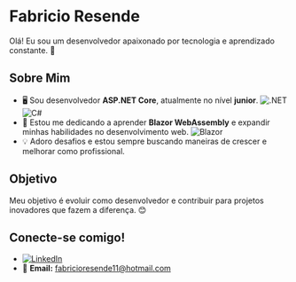 # Fabricio Resende

Olá! Eu sou um desenvolvedor apaixonado por tecnologia e aprendizado constante. 🚀

## Sobre Mim

- 🖥️ Sou desenvolvedor **ASP.NET Core**, atualmente no nível **junior**. ![.NET](https://img.shields.io/badge/.NET-512BD4?style=flat&logo=dotnet&logoColor=white) ![C#](https://img.shields.io/badge/C%23-239120?style=flat&logo=csharp&logoColor=white)
- 🌱 Estou me dedicando a aprender **Blazor WebAssembly** e expandir minhas habilidades no desenvolvimento web. ![Blazor](https://img.shields.io/badge/Blazor-512BD4?style=flat&logo=blazor&logoColor=white)
- 💡 Adoro desafios e estou sempre buscando maneiras de crescer e melhorar como profissional.

## Objetivo

Meu objetivo é evoluir como desenvolvedor e contribuir para projetos inovadores que fazem a diferença. 😊

## Conecte-se comigo!

- [![LinkedIn](https://img.shields.io/badge/LinkedIn-0A66C2?style=flat&logo=linkedin&logoColor=white)](https://www.linkedin.com/in/fabriciobresende/)
- 📧 **Email:** fabricioresende11@hotmail.com

###



